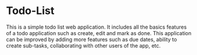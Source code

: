 # Todo-List
This is a simple todo list web application. It includes all the basics features of a todo application such as create, edit and mark as done. This application can be improved by adding more features such as due dates, ability to create sub-tasks, collaborating with other users of the app, etc.
